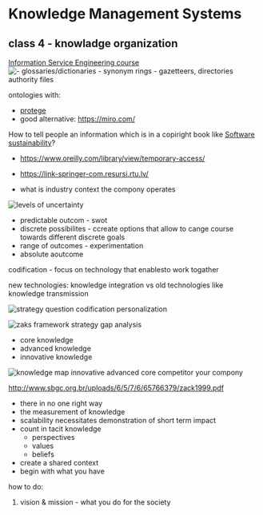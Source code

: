 # Knowledge Management Systems


## class 4 - knowladge organization
[Information Service Engineering course](https://open.hpi.de/courses/semanticweb2017)
![- glossaries/dictionaries - synonym rings - gazetteers, directories authority files](https://images.slideplayer.com/20/6219744/slides/slide_65.jpg)

ontologies with:
- [protege](https://protege.stanford.edu/)
- good alternative: https://miro.com/

How to tell people an information which is in a copiright book  like [Software sustainability](https://link.springer.com/book/10.1007/978-3-030-69970-3)?

- https://www.oreilly.com/library/view/temporary-access/
- https://link-springer-com.resursi.rtu.lv/


- what is industry context the compony operates

![levels of uncertainty](https://www.mbaknol.com/wp-content/uploads/2014/04/four-levels-uncertainty-framework-mbaknol.png.webp)

- predictable outcom - swot
- discrete possibilites - ccreate options that allow to cange course towards different discrete goals
- range of outcomes - experimentation
- absolute aoutcome

codification - focus on technology that enablesto work togather

new technologies: knowledge integration vs old technologies like knowledge transmission

![strategy question codification personalization](https://slideplayer.com/slide/7926627/25/images/12/KM+strategies%3A+codification+and+personalization+%284%29.jpg)

![zaks framework strategy gap analysis](https://www.researchgate.net/profile/Raed-Masadeh/publication/274383793/figure/fig5/AS:614029227741197@1523407384611/Gap-Analysis-Zack-1999.png)

- core knowledge
- advanced knowledge
- innovative knowledge

![knowledge map innovative advanced core competitor your compony](https://www.researchgate.net/profile/Raed-Masadeh/publication/274383793/figure/fig4/AS:614029227733001@1523407384552/Strategic-Knowledge-Framework-Zack-1999.png)

http://www.sbgc.org.br/uploads/6/5/7/6/65766379/zack1999.pdf

- there in no one right way
- the measurement of knowledge 
- scalability necessitates demonstration of short term impact
- count in tacit knowledge
  - perspectives
  - values
  - beliefs
- create a shared context
- begin with what you have

how to do:
1. vision & mission - what you do for the society
